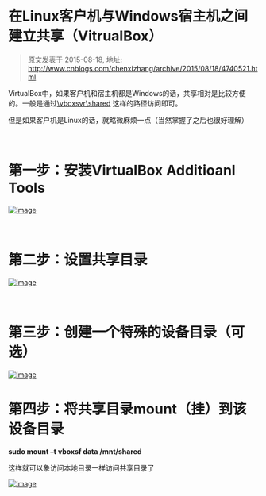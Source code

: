 # 在Linux客户机与Windows宿主机之间建立共享（VitrualBox） 
> 原文发表于 2015-08-18, 地址: http://www.cnblogs.com/chenxizhang/archive/2015/08/18/4740521.html 


VirtualBox中，如果客户机和宿主机都是Windows的话，共享相对是比较方便的。一般是通过[\\vboxsvr\shared](file://\\vboxsvr\shared) 这样的路径访问即可。

 但是如果客户机是Linux的话，就略微麻烦一点（当然掌握了之后也很好理解）

  

 第一步：安装VirtualBox Additioanl Tools
=================================

 [![image](http://images0.cnblogs.com/blog/9072/201508/182032071287051.png "image")](http://images0.cnblogs.com/blog/9072/201508/182032064566422.png)

  

 第二步：设置共享目录
==========

 [![image](http://images0.cnblogs.com/blog/9072/201508/182032079721692.png "image")](http://images0.cnblogs.com/blog/9072/201508/182032076288964.png)

  

 第三步：创建一个特殊的设备目录（可选）
===================

 [![image](http://images0.cnblogs.com/blog/9072/201508/182032086758778.png "image")](http://images0.cnblogs.com/blog/9072/201508/182032082856364.png)

 第四步：将共享目录mount（挂）到该设备目录
=======================

 **sudo mount –t vboxsf data /mnt/shared**

 这样就可以象访问本地目录一样访问共享目录了

 [![image](http://images0.cnblogs.com/blog/9072/201508/182032096609377.png "image")](http://images0.cnblogs.com/blog/9072/201508/182032090666491.png)

